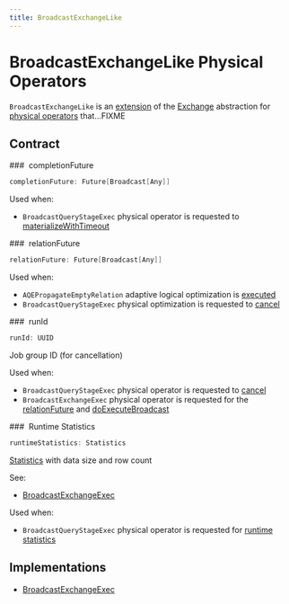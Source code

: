 ```yaml
---
title: BroadcastExchangeLike
---
```


# BroadcastExchangeLike Physical Operators

`BroadcastExchangeLike` is an [extension](#contract) of the [Exchange](Exchange.md) abstraction for [physical operators](#implementations) that...FIXME

## Contract

### <span id="completionFuture"> completionFuture

```scala
completionFuture: Future[Broadcast[Any]]
```

Used when:

* `BroadcastQueryStageExec` physical operator is requested to [materializeWithTimeout](BroadcastQueryStageExec.md#materializeWithTimeout)

### <span id="relationFuture"> relationFuture

```scala
relationFuture: Future[Broadcast[Any]]
```

Used when:

* `AQEPropagateEmptyRelation` adaptive logical optimization is [executed](../logical-optimizations/AQEPropagateEmptyRelation.md#isRelationWithAllNullKeys)
* `BroadcastQueryStageExec` physical optimization is requested to [cancel](BroadcastQueryStageExec.md#cancel)

### <span id="runId"> runId

```scala
runId: UUID
```

Job group ID (for cancellation)

Used when:

* `BroadcastQueryStageExec` physical operator is requested to [cancel](BroadcastQueryStageExec.md#cancel)
* `BroadcastExchangeExec` physical operator is requested for the [relationFuture](BroadcastExchangeExec.md#relationFuture) and [doExecuteBroadcast](BroadcastExchangeExec.md#doExecuteBroadcast)

### <span id="runtimeStatistics"> Runtime Statistics

```scala
runtimeStatistics: Statistics
```

[Statistics](../cost-based-optimization/Statistics.md) with data size and row count

See:

* [BroadcastExchangeExec](BroadcastExchangeExec.md#runtimeStatistics)

Used when:

* `BroadcastQueryStageExec` physical operator is requested for [runtime statistics](BroadcastQueryStageExec.md#getRuntimeStatistics)

## Implementations

* [BroadcastExchangeExec](BroadcastExchangeExec.md)
